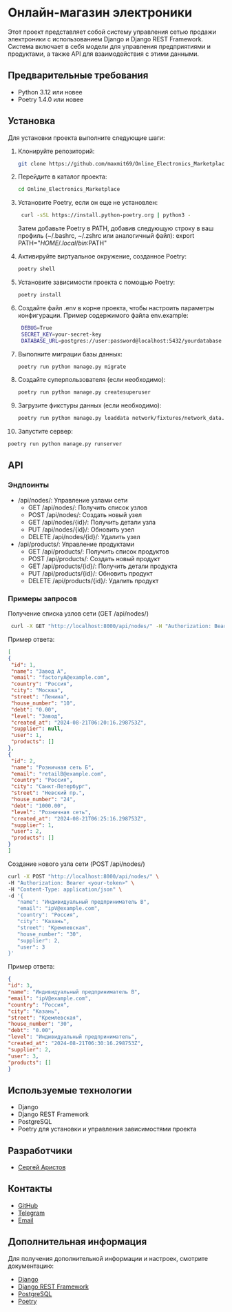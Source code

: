 # Онлайн-магазин электроники

Этот проект представляет собой систему управления сетью продажи электроники с использованием Django и Django REST
Framework. Система включает в себя модели для управления предприятиями и продуктами, а также API для взаимодействия с
этими данными.

## Предварительные требования

- Python 3.12 или новее
- Poetry 1.4.0 или новее

## Установка

Для установки проекта выполните следующие шаги:

1. Клонируйте репозиторий:
   ```sh
   git clone https://github.com/maxmit69/Online_Electronics_Marketplace
   ```
2. Перейдите в каталог проекта:
   ```sh
   cd Online_Electronics_Marketplace
   ```
3. Установите Poetry, если он еще не установлен:
   ```sh
    curl -sSL https://install.python-poetry.org | python3 -
   ```
   Затем добавьте Poetry в PATH, добавив следующую строку в ваш профиль (~/.bashrc, ~/.zshrc или аналогичный файл):
   export PATH="$HOME/.local/bin:$PATH"

4. Активируйте виртуальное окружение, созданное Poetry:
   ```sh
   poetry shell
   ```
5. Установите зависимости проекта с помощью Poetry:
   ```sh
   poetry install
   ```
6. Создайте файл .env в корне проекта, чтобы настроить параметры конфигурации.
   Пример содержимого файла env.example:
   ```sh
    DEBUG=True
    SECRET_KEY=your-secret-key
    DATABASE_URL=postgres://user:password@localhost:5432/yourdatabase
   ```
7. Выполните миграции базы данных:
   ```sh
   poetry run python manage.py migrate
   ```
8. Создайте суперпользователя (если необходимо):
   ```sh
   poetry run python manage.py createsuperuser
   ```
9. Загрузите фикстуры данных (если необходимо):
   ```sh
   poetry run python manage.py loaddata network/fixtures/network_data.json

   ``` 
10. Запустите сервер:
   ```sh
   poetry run python manage.py runserver
   ```

## API

### Эндпоинты

- /api/nodes/: Управление узлами сети
    - GET /api/nodes/: Получить список узлов
    - POST /api/nodes/: Создать новый узел
    - GET /api/nodes/{id}/: Получить детали узла
    - PUT /api/nodes/{id}/: Обновить узел
    - DELETE /api/nodes/{id}/: Удалить узел
- /api/products/: Управление продуктами
    - GET /api/products/: Получить список продуктов
    - POST /api/products/: Создать новый продукт
    - GET /api/products/{id}/: Получить детали продукта
    - PUT /api/products/{id}/: Обновить продукт
    - DELETE /api/products/{id}/: Удалить продукт

### Примеры запросов

Получение списка узлов сети (GET /api/nodes/)

  ```sh
   curl -X GET "http://localhost:8000/api/nodes/" -H "Authorization: Bearer <your-token>"
  ```

Пример ответа:
   ```json
   [
  {
    "id": 1,
    "name": "Завод А",
    "email": "factoryA@example.com",
    "country": "Россия",
    "city": "Москва",
    "street": "Ленина",
    "house_number": "10",
    "debt": "0.00",
    "level": "Завод",
    "created_at": "2024-08-21T06:20:16.298753Z",
    "supplier": null,
    "user": 1,
    "products": []
  },
  {
    "id": 2,
    "name": "Розничная сеть Б",
    "email": "retailB@example.com",
    "country": "Россия",
    "city": "Санкт-Петербург",
    "street": "Невский пр.",
    "house_number": "24",
    "debt": "1000.00",
    "level": "Розничная сеть",
    "created_at": "2024-08-21T06:25:16.298753Z",
    "supplier": 1,
    "user": 2,
    "products": []
  }
]
   ```

Создание нового узла сети (POST /api/nodes/)
```sh
curl -X POST "http://localhost:8000/api/nodes/" \
-H "Authorization: Bearer <your-token>" \
-H "Content-Type: application/json" \
-d '{
   "name": "Индивидуальный предприниматель В",
   "email": "ipV@example.com",
   "country": "Россия",
   "city": "Казань",
   "street": "Кремлевская",
   "house_number": "30",
   "supplier": 2,
   "user": 3
}'
```

Пример ответа:

   ```json
   {
  "id": 3,
  "name": "Индивидуальный предприниматель В",
  "email": "ipV@example.com",
  "country": "Россия",
  "city": "Казань",
  "street": "Кремлевская",
  "house_number": "30",
  "debt": "0.00",
  "level": "Индивидуальный предприниматель",
  "created_at": "2024-08-21T06:30:16.298753Z",
  "supplier": 2,
  "user": 3,
  "products": []
}
   ```

## Используемые технологии

- Django
- Django REST Framework
- PostgreSQL
- Poetry для установки и управления зависимостями проекта

## Разработчики

- [Сергей Аристов](https://github.com/maxmit69)

## Контакты

- [GitHub](https://github.com/maxmit69/Online_Electronics_Marketplace)
- [Telegram](https://t.me/sergeiaris)
- [Email](maxmit83@gmail.com)

## Дополнительная информация

Для получения дополнительной информации и настроек, смотрите документацию:

- [Django](https://docs.djangoproject.com/en/4.1/)
- [Django REST Framework](https://www.django-rest-framework.org/)
- [PostgreSQL](https://www.postgresql.org/)
- [Poetry](https://python-poetry.org/)
